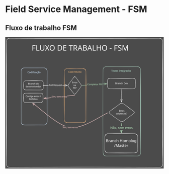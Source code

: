 
# Field Service Management - FSM

## Fluxo de trabalho FSM

![Fluxo de trabalho](../public/images/Fluxo_FSM.svg)
